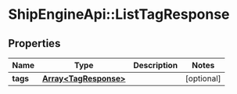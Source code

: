 # ShipEngineApi::ListTagResponse

## Properties
Name | Type | Description | Notes
------------ | ------------- | ------------- | -------------
**tags** | [**Array&lt;TagResponse&gt;**](TagResponse.md) |  | [optional] 


